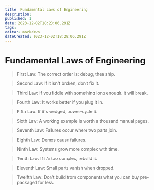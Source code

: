 ```yaml
---
title: Fundamental Laws of Engineering
description: 
published: 1
date: 2023-12-02T18:28:06.291Z
tags: 
editor: markdown
dateCreated: 2023-12-02T18:28:06.291Z
---
```


# Fundamental Laws of Engineering

> First Law: The correct order is: debug, then ship.

> Second Law: If it isn't broken, don't fix it.

> Third Law: If you fiddle with something long enough, it will break.

> Fourth Law: It works better if you plug it in.

> Fifth Law: If it's wedged, power-cycle it.

> Sixth Law: A working example is worth a thousand manual pages.

> Seventh Law: Failures occur where two parts join.

> Eighth Law: Demos cause failures.

> Ninth Law: Systems grow more complex with time.

> Tenth Law: If it's too complex, rebuild it.

> Eleventh Law: Small parts vanish when dropped.

> Twelfth Law: Don't build from components what you can buy pre-packaged for less. 